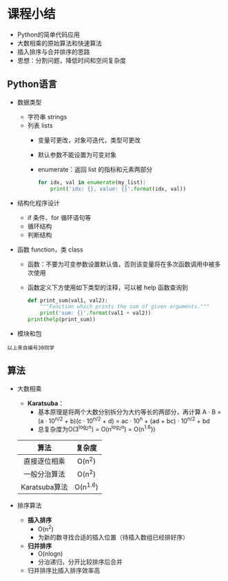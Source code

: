 # 课程小结

- Python的简单代码应用
- 大数相乘的原始算法和快速算法
- 插入排序与合并排序的思路
- 思想：分割问题，降低时间和空间复杂度

## Python语言

- 数据类型
  - 字符串 strings
  - 列表 lists
    - 变量可更改，对象可迭代，类型可更改
    - 默认参数不能设置为可变对象
    - enumerate：返回 list 的指标和元素两部分

      ```python
      for idx, val in enumerate(my_list):
          print('idx: {}, value: {}'.format(idx, val))
      ```

- 结构化程序设计
  - if 条件、for 循环语句等
  - 循环结构
  - 判断结构
- 函数 function，类 class
  - 函数：不要为可变参数设置默认值，否则该变量将在多次函数调用中被多次使用
  - 函数定义下方使用如下类型的注释，可以被 help 函数查询到

    ```python
    def print_sum(val1, val2):
        """Function which prints the sum of given arguments."""
        print('sum: {}'.format(val1 + val2))
    print(help(print_sum))
    ```

- 模块和包

`以上来自编号30同学`

## 算法

- 大数相乘
  - **Karatsuba**：
    - 基本原理是将两个大数分别拆分为大约等长的两部分，再计算
A · B = (a · 10<sup>n/2</sup> + b)(c · 10<sup>n/2</sup> + d) = ac · 10<sup>n</sup> + (ad + bc) · 10<sup>n/2</sup> + bd
    - 总复杂度为O(3<sup>log<sub>2</sub>n</sup>) = O(n<sup>log<sub>2</sub>n</sup>) = O(n<sup>1.6</sup>})

  |  算法  |  复杂度  |
  | :----: | :-----: |
  | 直接逐位相乘 | O(n<sup>2</sup>) |
  | 一般分治算法 | O(n<sup>2</sup>) |
  | Karatsuba算法 | O(n<sup>1.6</sup>) |

- 排序算法
  - **插入排序**
    - O(n<sup>2</sup>)
    - 为新的数寻找合适的插入位置（待插入数组已经排好序）
  - **归并排序**
    - O(nlogn)
    - 分治递归，分开比较排序后合并
  - 归并排序比插入排序效率高
